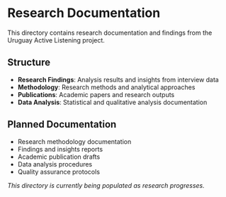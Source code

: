 # Research Documentation

This directory contains research documentation and findings from the Uruguay Active Listening project.

## Structure

- **Research Findings**: Analysis results and insights from interview data
- **Methodology**: Research methods and analytical approaches
- **Publications**: Academic papers and research outputs
- **Data Analysis**: Statistical and qualitative analysis documentation

## Planned Documentation

- Research methodology documentation
- Findings and insights reports
- Academic publication drafts
- Data analysis procedures
- Quality assurance protocols

*This directory is currently being populated as research progresses.*